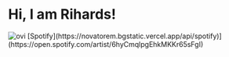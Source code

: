 # Hi, I am Rihards!
<img src="https://github-readme-stats.vercel.app/api/top-langs?username=zajebs&show_icons=true&locale=en&layout=compact&theme=chartreuse-dark" alt="ovi" />
[Spotify](https://novatorem.bgstatic.vercel.app/api/spotify)](https://open.spotify.com/artist/6hyCmqlpgEhkMKKr65sFgI)
